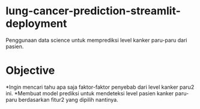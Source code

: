 # lung-cancer-prediction-streamlit-deployment
Penggunaan data science untuk memprediksi level kanker paru-paru dari pasien.

# Objective
*Ingin mencari tahu apa saja faktor-faktor penyebab dari level kanker paru2 ini.
*Membuat model prediksi untuk mendeteksi level pasien kanker paru-paru berdasarkan fitur2 yang dipilih nantinya.

